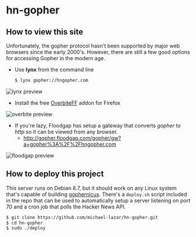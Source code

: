 # hn-gopher

## How to view this site

Unfortunately, the gopher protocol hasn't been supported by major web browsers since the early 2000's. However, there are still a few good options for accessing Gopher in the modern age.

- Use **lynx** from the command line
   ```bash
   $ lynx gopher://hngopher.com
   ```
![lynx preview](http://i.imgur.com/u6v4nFY.png)

- Install the free [OverbiteFF](https://addons.mozilla.org/en-US/firefox/addon/overbiteff/)
   addon for Firefox

![overbite preview](http://i.imgur.com/0zOm6ZW.png)
   
- If you're lazy, Floodgap has setup a gateway that converts *gopher* to *http* so it
   can be viewed from any browser.
   - http://gopher.floodgap.com/gopher/gw?a=gopher%3A%2F%2Fhngopher.com

![floodgap preview](http://i.imgur.com/YrO58rB.png)


## How to deploy this project

This server runs on Debian 8.7, but it should work on any Linux system that's capable of building [gophernicus](https://github.com/prologic/gophernicus). There's a ``deploy.sh`` script included in the repo that can be used
to automatically setup a server listening on port 70 and a cron job that polls the Hacker News API.

```bash
$ git clone https://github.com/michael-lazar/hn-gopher.git
$ cd hn-gopher
$ sudo ./deploy
```
